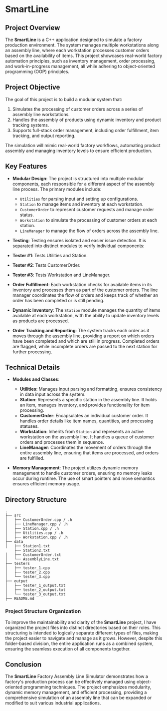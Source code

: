 # SmartLine

## Project Overview

The **SmartLine** is a C++ application designed to simulate a factory production environment. The system manages multiple workstations along an assembly line, where each workstation processes customer orders based on the availability of items. This project showcases real-world factory automation principles, such as inventory management, order processing, and work-in-progress management, all while adhering to object-oriented programming (OOP) principles.


## Project Objective

The goal of this project is to build a modular system that:
1. Simulates the processing of customer orders across a series of assembly line workstations.
2. Handles the assembly of products using dynamic inventory and product tracking systems.
3. Supports full-stack order management, including order fulfillment, item tracking, and output reporting.

The simulation will mimic real-world factory workflows, automating product assembly and managing inventory levels to ensure efficient production.


## Key Features

- **Modular Design**: The project is structured into multiple modular components, each responsible for a different aspect of the assembly line process. The primary modules include:
  - `Utilities` for parsing input and setting up configurations.
  - `Station` to manage items and inventory at each workstation.
  - `CustomerOrder` to represent customer requests and manage order status.
  - `Workstation` to simulate the processing of customer orders at each station.
  - `LineManager` to manage the flow of orders across the assembly line.

- **Testing**: Testing ensures isolated and easier issue detection. It is separated into distinct modules to verify individual components:
- **Tester #1**: Tests Utilities and Station.
- **Tester #2**: Tests CustomerOrder.
- **Tester #3**: Tests Workstation and LineManager.

- **Order Fulfillment**: Each workstation checks for available items in its inventory and processes them as part of the customer orders. The line manager coordinates the flow of orders and keeps track of whether an order has been completed or is still pending.

- **Dynamic Inventory**: The `Station` module manages the quantity of items available at each workstation, with the ability to update inventory levels as products are processed.

- **Order Tracking and Reporting**: The system tracks each order as it moves through the assembly line, providing a report on which orders have been completed and which are still in progress. Completed orders are flagged, while incomplete orders are passed to the next station for further processing.


## Technical Details

- **Modules and Classes**:
  - **Utilities**: Manages input parsing and formatting, ensures consistency in data input across the system.
  - **Station**: Represents a specific station in the assembly line. It holds an item, manages inventory, and provides functionality for item processing.
  - **CustomerOrder**: Encapsulates an individual customer order. It handles order details like item names, quantities, and processing statuses.
  - **Workstation**: Inherits from `Station` and represents an active workstation on the assembly line. It handles a queue of customer orders and processes them in sequence.
  - **LineManager**: Coordinates the movement of orders through the entire assembly line, ensuring that items are processed, and orders are fulfilled.

- **Memory Management**: The project utilizes dynamic memory management to handle customer orders, ensuring no memory leaks occur during runtime. The use of smart pointers and move semantics ensures efficient memory usage.


## Directory Structure
```
.
├── src
│   ├── CustomerOrder.cpp / .h
│   ├── LineManager.cpp / .h
│   ├── Station.cpp / .h
│   ├── Utilities.cpp / .h
│   ├── Workstation.cpp / .h
├── data
│   ├── Station1.txt
    ├── Station2.txt
│   ├── CustomerOrder.txt
│   └── AssemblyLine.txt
├── testers
│   ├── tester_1.cpp
│   ├── tester_2.cpp
│   └── tester_3.cpp
├── output
│   ├── tester_1_output.txt
│   ├── tester_2_output.txt
│   └── tester_3_output.txt
├── README.md
```

### **Project Structure Organization**

To improve the maintainability and clarity of the **SmartLine** project, I have organized the project files into distinct directories based on their roles. This structuring is intended to logically separate different types of files, making the project easier to navigate and manage as it grows. However, despite this folder-based division, the entire application runs as a combined system, ensuring the seamless execution of all components together.


## Conclusion

The **SmartLine** Factory Assembly Line Simulator demonstrates how a factory's production process can be effectively managed using object-oriented programming techniques. The project emphasizes modularity, dynamic memory management, and efficient processing, providing a comprehensive simulation of an assembly line that can be expanded or modified to suit various industrial applications.
